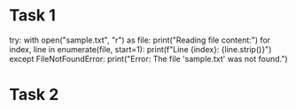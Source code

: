 # Task 1
try:
    with open("sample.txt", "r") as file:
        print("Reading file content:")
        for index, line in enumerate(file, start=1):
            print(f"Line {index}: {line.strip()}")
except FileNotFoundError:
    print("Error: The file 'sample.txt' was not found.")

  # Task 2
    
